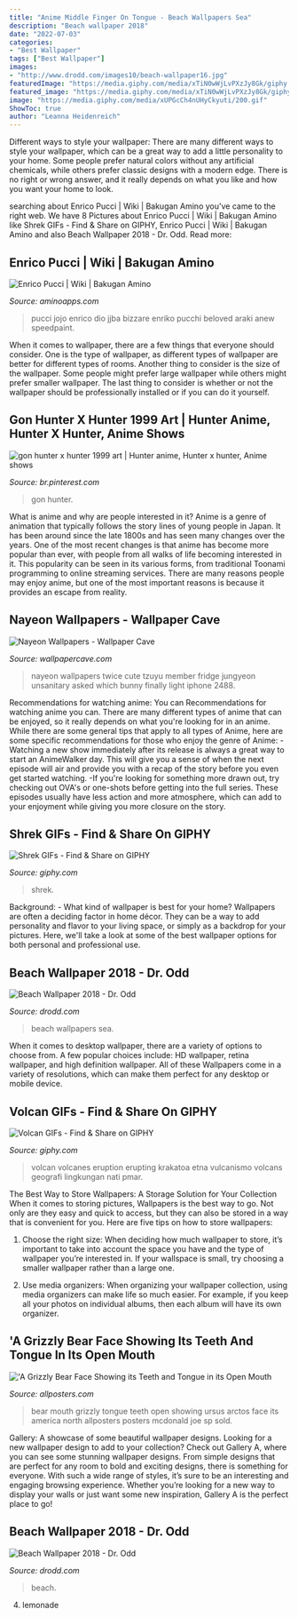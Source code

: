 ```yaml
---
title: "Anime Middle Finger On Tongue - Beach Wallpapers Sea"
description: "Beach wallpaper 2018"
date: "2022-07-03"
categories:
- "Best Wallpaper"
tags: ["Best Wallpaper"]
images:
- "http://www.drodd.com/images10/beach-wallpaper16.jpg"
featuredImage: "https://media.giphy.com/media/xTiN0wWjLvPXzJy8Gk/giphy.gif"
featured_image: "https://media.giphy.com/media/xTiN0wWjLvPXzJy8Gk/giphy.gif"
image: "https://media.giphy.com/media/xUPGcCh4nUHyCkyuti/200.gif"
ShowToc: true
author: "Leanna Heidenreich"
---
```



Different ways to style your wallpaper:
There are many different ways to style your wallpaper, which can be a great way to add a little personality to your home. Some people prefer natural colors without any artificial chemicals, while others prefer classic designs with a modern edge. There is no right or wrong answer, and it really depends on what you like and how you want your home to look.

	

		
searching about Enrico Pucci | Wiki | Bakugan Amino you've came to the right web. We have 8 Pictures about Enrico Pucci | Wiki | Bakugan Amino like Shrek GIFs - Find &amp; Share on GIPHY, Enrico Pucci | Wiki | Bakugan Amino and also Beach Wallpaper 2018 - Dr. Odd. Read more:
		
    
## Enrico Pucci | Wiki | Bakugan Amino

<img loading=lazy src="http://pm1.narvii.com/7629/318eacbe76de48d015b86f3b83baee6797f9a549r1-405-560v2_00.jpg" onerror="this.onerror=null;this.src='https://tse2.mm.bing.net/th?id=OIP._q23VV88y-ys8suxIvuwRwAAAA&amp;pid=15.1';" alt="Enrico Pucci | Wiki | Bakugan Amino">

_Source: aminoapps.com_

>pucci jojo enrico dio jjba bizzare enriko pucchi beloved araki anew speedpaint. 

	

When it comes to wallpaper, there are a few things that everyone should consider. One is the type of wallpaper, as different types of wallpaper are better for different types of rooms. Another thing to consider is the size of the wallpaper. Some people might prefer large wallpaper while others might prefer smaller wallpaper. The last thing to consider is whether or not the wallpaper should be professionally installed or if you can do it yourself.

    
## Gon Hunter X Hunter 1999 Art | Hunter Anime, Hunter X Hunter, Anime Shows

<img loading=lazy src="https://i.pinimg.com/736x/69/31/f7/6931f738f9c14f16893ff4778be8bc59.jpg" onerror="this.onerror=null;this.src='https://tse1.mm.bing.net/th?id=OIP.1uccal4PSoJ1lQeYlqnGgwHaKz&amp;pid=15.1';" alt="gon hunter x hunter 1999 art | Hunter anime, Hunter x hunter, Anime shows">

_Source: br.pinterest.com_

>gon hunter. 

	

What is anime and why are people interested in it?
Anime is a genre of animation that typically follows the story lines of young people in Japan. It has been around since the late 1800s and has seen many changes over the years. One of the most recent changes is that anime has become more popular than ever, with people from all walks of life becoming interested in it. This popularity can be seen in its various forms, from traditional Toonami programming to online streaming services. There are many reasons people may enjoy anime, but one of the most important reasons is because it provides an escape from reality.

    
## Nayeon Wallpapers - Wallpaper Cave

<img loading=lazy src="https://wallpapercave.com/wp/wp2195783.jpg" onerror="this.onerror=null;this.src='https://tse1.mm.bing.net/th?id=OIP.Vi73_a7isFRzIdf0Yda8PQHaLH&amp;pid=15.1';" alt="Nayeon Wallpapers - Wallpaper Cave">

_Source: wallpapercave.com_

>nayeon wallpapers twice cute tzuyu member fridge jungyeon unsanitary asked which bunny finally light iphone 2488. 

	

Recommendations for watching anime: You can
Recommendations for watching anime you can. There are many different types of anime that can be enjoyed, so it really depends on what you're looking for in an anime. While there are some general tips that apply to all types of Anime, here are some specific recommendations for those who enjoy the genre of Anime: 
-Watching a new show immediately after its release is always a great way to start an AnimeWalker day. This will give you a sense of when the next episode will air and provide you with a recap of the story before you even get started watching. 
-If you're looking for something more drawn out, try checking out OVA's or one-shots before getting into the full series. These episodes usually have less action and more atmosphere, which can add to your enjoyment while giving you more closure on the story.

    
## Shrek GIFs - Find &amp; Share On GIPHY

<img loading=lazy src="https://media.giphy.com/media/xUPGcCh4nUHyCkyuti/200.gif" onerror="this.onerror=null;this.src='https://tse3.mm.bing.net/th?id=OIP.ueF8JSct6byVTNItzRPbawAAAA&amp;pid=15.1';" alt="Shrek GIFs - Find &amp; Share on GIPHY">

_Source: giphy.com_

>shrek. 

	

Background: - What kind of wallpaper is best for your home?
Wallpapers are often a deciding factor in home décor. They can be a way to add personality and flavor to your living space, or simply as a backdrop for your pictures. Here, we'll take a look at some of the best wallpaper options for both personal and professional use.

    
## Beach Wallpaper 2018 - Dr. Odd

<img loading=lazy src="http://www.drodd.com/images10/beach-wallpaper20.jpg" onerror="this.onerror=null;this.src='https://tse2.mm.bing.net/th?id=OIP.2DqMBsnt1_eMsjUbNASvTAHaEK&amp;pid=15.1';" alt="Beach Wallpaper 2018 - Dr. Odd">

_Source: drodd.com_

>beach wallpapers sea. 

	

When it comes to desktop wallpaper, there are a variety of options to choose from. A few popular choices include: HD wallpaper, retina wallpaper, and high definition wallpaper. All of these Wallpapers come in a variety of resolutions, which can make them perfect for any desktop or mobile device. 

    
## Volcan GIFs - Find &amp; Share On GIPHY

<img loading=lazy src="https://media.giphy.com/media/xTiN0wWjLvPXzJy8Gk/giphy.gif" onerror="this.onerror=null;this.src='https://tse2.mm.bing.net/th?id=OIP.BfZF0EBizWBl2Z8tES2gkAHaEK&amp;pid=15.1';" alt="Volcan GIFs - Find &amp; Share on GIPHY">

_Source: giphy.com_

>volcan volcanes eruption erupting krakatoa etna vulcanismo volcans geografi lingkungan nati pmar. 

	

The Best Way to Store Wallpapers: A Storage Solution for Your Collection
When it comes to storing pictures, Wallpapers is the best way to go. Not only are they easy and quick to access, but they can also be stored in a way that is convenient for you. Here are five tips on how to store wallpapers:
1) Choose the right size: When deciding how much wallpaper to store, it’s important to take into account the space you have and the type of wallpaper you’re interested in. If your wallspace is small, try choosing a smaller wallpaper rather than a large one.

2) Use media organizers: When organizing your wallpaper collection, using media organizers can make life so much easier. For example, if you keep all your photos on individual albums, then each album will have its own organizer.

    
## &#039;A Grizzly Bear Face Showing Its Teeth And Tongue In Its Open Mouth

<img loading=lazy src="https://imgc.allpostersimages.com/img/print/posters/joe-mcdonald-a-grizzly-bear-face-showing-its-teeth-and-tongue-in-its-open-mouth-ursus-arctos-north-america_a-L-6013838-14258389.jpg" onerror="this.onerror=null;this.src='https://tse1.mm.bing.net/th?id=OIP.wQ9-YKhQiNdiISOQxfqP9wAAAA&amp;pid=15.1';" alt="&#039;A Grizzly Bear Face Showing its Teeth and Tongue in its Open Mouth">

_Source: allposters.com_

>bear mouth grizzly tongue teeth open showing ursus arctos face its america north allposters posters mcdonald joe sp sold. 

	

Gallery: A showcase of some beautiful wallpaper designs.
Looking for a new wallpaper design to add to your collection? Check out Gallery A, where you can see some stunning wallpaper designs. From simple designs that are perfect for any room to bold and exciting designs, there is something for everyone. With such a wide range of styles, it’s sure to be an interesting and engaging browsing experience. Whether you’re looking for a new way to display your walls or just want some new inspiration, Gallery A is the perfect place to go!





	
	
    
## Beach Wallpaper 2018 - Dr. Odd

<img loading=lazy src="http://www.drodd.com/images10/beach-wallpaper16.jpg" onerror="this.onerror=null;this.src='https://tse1.mm.bing.net/th?id=OIP.F1YgesJhk1x8NfJtBQH5pQHaEK&amp;pid=15.1';" alt="Beach Wallpaper 2018 - Dr. Odd">

_Source: drodd.com_

>beach. 

	

4. lemonade 

